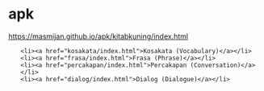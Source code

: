 # apk
https://masmijan.github.io/apk/kitabkuning/index.html
<ul id="simple">

    <li><a href="kosakata/index.html">Kosakata (Vocabulary)</a></li>
    <li><a href="frasa/index.html">Frasa (Phrase)</a></li>
    <li><a href="percakapan/index.html">Percakapan (Conversation)</a></li>
    <li><a href="dialog/index.html">Dialog (Dialogue)</a></li>
</ul>
